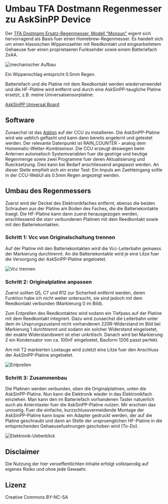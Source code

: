 # Umbau TFA Dostmann Regenmesser zu AskSinPP Device

Der [TFA Dostmann Ersatz-Regenmesser, Modell "Monsun"](https://www.amazon.de/gp/product/B00FYSUATO/) eigent sich hervorragend als Basis fuer einen Homebrew-Regenmesser. Es handelt sich um einen klassischen Wippenzaehler mit Reedkontakt und eingearbeitetem Gehaeuse fuer einen proprietaeren Funksender sowie einem Batteriefach 2xAA.

![mechanischer Aufbau](Images/mechanics.png)

Ein Wippenschlag entspricht 0.5mm Regen.

Batteriefach und die Platine mit dem Reedkontakt werden wiederverwendet und die HF-Platine wird entfernt und durch eine AskSinPP-taugliche Platine ersetzt, z.B. meine Universalsensorplatine:

[AskSinPP Universal Board](https://github.com/HMSteve/PCBs/tree/master/AskSinPP_UniversalBoard)


## Software

Zunaechst ist das [Addon](https://github.com/HMSteve/sg-hb-devices-addon/raw/master/CCU_RM/sg-hb-devices-addon.tgz) auf der CCU zu installieren. Die AskSinPP-Platine wird wie ueblich geflasht und kann dann bereits angelernt und getestet werden. Der relevante Datenpunkt ist RAIN_COUNTER - analog dem Homematic-Wetter-Kombisensor. Die CCU erzeugt deswegen beim Anlernen automatisch Systemvariablen fuer die gestrige und heutige Regenmenge sowie zwei Programme fuer deren Aktualisierung und Ruecksetzung. Dies kann bei Bedarf anschliessend angepasst werden. An dieser Stelle empfielt sich ein erster Test: Ein Impuls am Zaehleingang sollte in der CCU-WebUI als 0.5mm Regen angezeigt werden.


## Umbau des Regenmessers

Zuerst wird der Deckel des Elektronikfaches entfernt, ebenso die beiden Schrauben aus der Platine am Boden des Faches, die die Batteriekontakte traegt. Die HF-Platine kann dann zuerst herausgezogen werden, anschliessend die starr verbundenen Platinen mit dem Reedkontakt sowie mit den Batteriekontakten.

### Schritt 1: Vcc von Originalschaltung trennen

Auf der Platine mit den Batteriekontakten wird die Vcc-Leiterbahn gemaess der Markierung durchtrennt. An die Batteriekontakte wird je eine Litze fuer die Versorgung der AskSinPP-Platine angeloetet.

![Vcc trennen](Images/cutvcc.png)

### Schritt 2: Originalplatine anpassen

Zuerst sollten Q5, C7 und R12 zur Sicherheit entfernt werden, deren Funktion habe ich nicht weiter untersucht, sie sind jedoch mit dem Reedkontakt verbunden (Markierung 0 im Bild).

Zum Entprellen des Reedkontaktes wird sodann ein Tiefpass auf der Platine mit dem Reedkontakt integriert. Dazu wird zunaechst die Leiterbahn unter dem im Ursprungszustand nicht vorhandenen 220R-Widerstand im Bild bei Markierung 1 durchtrennt und sodann ein solcher Widerstand eingeloetet, der exakte Widerstandswert ist eher unkritisch. Danach wird bei Markierung 2 ein Kondensator von ca. 100nF eingeloetet, Bauform 1206 passt perfekt.

Am mit T2 markierten Loetauge wird zuletzt eine Litze fuer den Anschluss der AskSinPP-Platine angeloetet.

![Entprellen](Images/debouncing.png)

### Schritt 3: Zusammenbau

Die Platinen werden verbunden, oben die Originalplatinen, unten die AskSinPP-Platine. Nun kann die Elektronik wieder in das Elektronikfach einziehen. Man kann den im Batteriefach vorhandenen Taster natuerlich auch als Anlerntaster fuer die AskSinPP-Platine nutzen. Mir erschien das unnoetig. Fuer die einfache, kurzschlussvermeidende Montage der AskSinPP-Platine kann bspw. ein Adapter gedruckt werden, der auf die Platine geschraubt und dann an Stelle der urspruenglichen HF-Platine in die entsprechenden Gehaeusefuehrungen geschoben wird (To-Do).

![Elektronik-Ueberblick](Images/overview.png)


## Disclaimer

Die Nutzung der hier veroeffentlichten Inhalte erfolgt vollstaendig auf eigenes Risiko und ohne jede Gewaehr.


## Lizenz

Creative Commons BY-NC-SA
